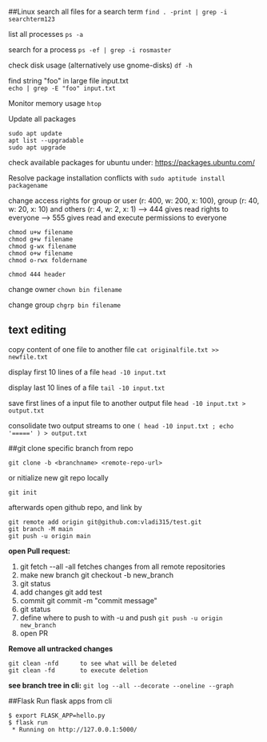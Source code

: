 ##Linux
search all files for a search term
`find . -print | grep -i searchterm123`

list all processes
`ps -a`

search for a process
`ps -ef | grep -i rosmaster`


check disk usage (alternatively use gnome-disks)
`df -h `

find string "foo" in large file input.txt	
`echo | grep -E "foo" input.txt`

Monitor memory usage
`htop`

Update all packages
```
sudo apt update
apt list --upgradable
sudo apt upgrade
```
check available packages for ubuntu under: 
https://packages.ubuntu.com/


Resolve package installation conflicts with
`sudo aptitude install packagename`

change access rights for group or user 
(r: 400, w: 200, x: 100), group (r: 40, w: 20, x: 10) and others (r: 4, w: 2, x: 1) --> 444 gives read rights to everyone --> 555 gives read and execute permissions to everyone
```
chmod u+w filename
chmod g+w filename
chmod g-wx filename
chmod o+w filename
chmod o-rwx foldername

chmod 444 header
```

change owner
`chown bin filename`

change group
`chgrp bin filename`

## text editing
copy content of one file to another file
`cat originalfile.txt >> newfile.txt`

display first 10 lines of a file
`head -10 input.txt`

display last 10 lines of a file
`tail -10 input.txt`

save first lines of a input file to another output file
`head -10 input.txt > output.txt`

consolidate two output streams to one
`( head -10 input.txt ; echo '=====' ) > output.txt`
	



##git 
clone specific branch from repo
```
git clone -b <branchname> <remote-repo-url>
```
or nitialize new git repo locally
```
git init
```

afterwards open github repo, and link by
```
git remote add origin git@github.com:vladi315/test.git
git branch -M main
git push -u origin main
```

**open Pull request:**
1. git fetch --all	-all fetches changes from all remote repositories
2. make new branch	git checkout -b new_branch
3. git status
4. add changes		git add test
5. commit		git commit -m "commit message"
6. git status
7. define where to push to with -u and push
`git push -u origin new_branch`
8. open PR

**Remove all untracked changes**
```
git clean -nfd		to see what will be deleted
git clean -fd		to execute deletion
```

**see branch tree in cli:** 
`git log --all --decorate --oneline --graph`

##Flask 
Run flask apps from cli
```
$ export FLASK_APP=hello.py
$ flask run
 * Running on http://127.0.0.1:5000/
```